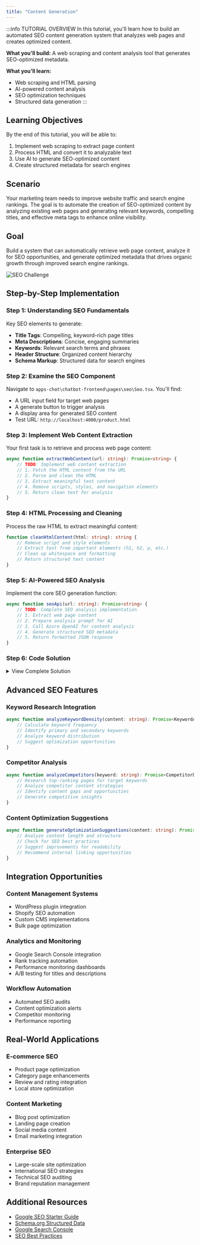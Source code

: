 ```yaml
---
title: "Content Generation"
---
```


:::info TUTORIAL OVERVIEW
In this tutorial, you'll learn how to build an automated SEO content generation system that analyzes web pages and creates optimized content.

**What you'll build:** A web scraping and content analysis tool that generates SEO-optimized metadata.

**What you'll learn:**
- Web scraping and HTML parsing
- AI-powered content analysis
- SEO optimization techniques
- Structured data generation
:::

## Learning Objectives

By the end of this tutorial, you will be able to:

1. Implement web scraping to extract page content
2. Process HTML and convert it to analyzable text
3. Use AI to generate SEO-optimized content
4. Create structured metadata for search engines

## Scenario

Your marketing team needs to improve website traffic and search engine rankings. The goal is to automate the creation of SEO-optimized content by analyzing existing web pages and generating relevant keywords, compelling titles, and effective meta tags to enhance online visibility.

## Goal

Build a system that can automatically retrieve web page content, analyze it for SEO opportunities, and generate optimized metadata that drives organic growth through improved search engine rankings.

![SEO Challenge](images/challenge-5.png)

## Step-by-Step Implementation

### Step 1: Understanding SEO Fundamentals

Key SEO elements to generate:
- **Title Tags**: Compelling, keyword-rich page titles
- **Meta Descriptions**: Concise, engaging summaries
- **Keywords**: Relevant search terms and phrases
- **Header Structure**: Organized content hierarchy
- **Schema Markup**: Structured data for search engines

### Step 2: Examine the SEO Component

Navigate to `apps-chat\chatbot-frontend\pages\seo\Seo.tsx`. You'll find:
- A URL input field for target web pages
- A generate button to trigger analysis
- A display area for generated SEO content
- Test URL: `http://localhost:4000/product.html`

### Step 3: Implement Web Content Extraction

Your first task is to retrieve and process web page content:

```typescript
async function extractWebContent(url: string): Promise<string> {
    // TODO: Implement web content extraction
    // 1. Fetch the HTML content from the URL
    // 2. Parse and clean the HTML
    // 3. Extract meaningful text content
    // 4. Remove scripts, styles, and navigation elements
    // 5. Return clean text for analysis
}
```

### Step 4: HTML Processing and Cleaning

Process the raw HTML to extract meaningful content:

```typescript
function cleanHtmlContent(html: string): string {
    // Remove script and style elements
    // Extract text from important elements (h1, h2, p, etc.)
    // Clean up whitespace and formatting
    // Return structured text content
}
```

### Step 5: AI-Powered SEO Analysis

Implement the core SEO generation function:

```typescript
async function seoApi(url: string): Promise<string> {
    // TODO: Complete SEO analysis implementation
    // 1. Extract web page content
    // 2. Prepare analysis prompt for AI
    // 3. Call Azure OpenAI for content analysis
    // 4. Generate structured SEO metadata
    // 5. Return formatted JSON response
}
```


### Step 6: Code Solution

<details>
<summary>View Complete Solution</summary>
<details>
<summary>Try implementing it yourself first!</summary>
<details>
<summary>Click to reveal the solution code</summary>

```typescript
import React, { useState } from "react";
import { trackPromise } from "react-promise-tracker";
import { usePromiseTracker } from "react-promise-tracker";
import { OpenAIClient, AzureKeyCredential } from '@azure/openai';

const Page = () => {
    const { promiseInProgress } = usePromiseTracker();
    const [seoUrl, setSeoUrl] = useState<string>("");
    const [seoText, setSeoText] = useState<string>("");

    async function process() {
        if (seoUrl) {
            trackPromise(
                seoApi(seoUrl)
            ).then((res) => {
                setSeoText(res);
            }).catch((error) => {
                console.error('SEO analysis failed:', error);
                setSeoText('Error analyzing the webpage. Please check the URL and try again.');
            });
        }
    }

    async function seoApi(url: string): Promise<string> {
        try {
            // Fetch webpage content
            const response = await fetch(url);
            if (!response.ok) {
                throw new Error(`HTTP error! status: ${response.status}`);
            }
            const html = await response.text();
            
            // Clean and extract meaningful content
            const cleanContent = cleanHtmlContent(html);
            
            // Prepare AI prompt for SEO analysis
            const messages = [
                { 
                    "role": "system", 
                    "content": `You are an SEO expert. Analyze the provided HTML content and generate SEO-optimized metadata. 
                    Return a valid JSON object with the following structure:
                    {
                        "seoTitle": "compelling page title (50-60 characters)",
                        "seoDescription": "engaging meta description (150-160 characters)",
                        "seoKeywords": ["keyword1", "keyword2", "keyword3"],
                        "focusKeyword": "primary keyword",
                        "suggestions": ["improvement suggestion 1", "suggestion 2"]
                    }
                    
                    Ensure the output is valid JSON format only.`
                },
                {
                    "role": "user", 
                    "content": `Analyze this webpage content and generate SEO metadata:\n\n${cleanContent}`
                }
            ];

            const options = {
                api_version: "2024-08-01-preview"
            };

            const openai_url = "https://aiaaa-s2-openai.openai.azure.com/";
            const openai_key = "<API_KEY>";
            const client = new OpenAIClient(
                openai_url,
                new AzureKeyCredential(openai_key),
                options
            );

            const deploymentName = 'gpt4o';
            const result = await client.getChatCompletions(deploymentName, messages, {
                maxTokens: 500,
                temperature: 0.3
            });

            return result.choices[0]?.message?.content ?? 'No SEO analysis generated';
        } catch (error) {
            console.error('Error in seoApi:', error);
            throw error;
        }
    }

    function cleanHtmlContent(html: string): string {
        // Create a temporary DOM element to parse HTML
        const parser = new DOMParser();
        const doc = parser.parseFromString(html, 'text/html');
        
        // Remove script and style elements
        const scripts = doc.querySelectorAll('script, style');
        scripts.forEach(el => el.remove());
        
        // Extract text from important elements
        const title = doc.querySelector('title')?.textContent || '';
        const headings = Array.from(doc.querySelectorAll('h1, h2, h3, h4, h5, h6'))
            .map(el => el.textContent).join(' ');
        const paragraphs = Array.from(doc.querySelectorAll('p'))
            .map(el => el.textContent).join(' ');
        const metaDescription = doc.querySelector('meta[name="description"]')?.getAttribute('content') || '';
        
        // Combine and clean content
        const content = `Title: ${title}\nHeadings: ${headings}\nContent: ${paragraphs}\nMeta Description: ${metaDescription}`;
        
        // Clean whitespace and return
        return content.replace(/\s+/g, ' ').trim();
    }

    const updateText = (e: React.ChangeEvent<HTMLInputElement>) => {
        setSeoUrl(e.target.value);
    };

    return (
        <div className="pageContainer">
            <h2>SEO Content Generator</h2>
            <p>
                Analyze web pages and generate SEO-optimized content automatically.
                <br />
                Sample product page: <code>http://localhost:4000/product.html</code>
            </p>
            <div>
                <input 
                    type="url" 
                    placeholder="Enter webpage URL" 
                    value={seoUrl}
                    onChange={updateText}
                    style={{ width: '400px', marginRight: '10px' }}
                />
                <button onClick={process} disabled={!seoUrl || promiseInProgress}>
                    Generate SEO Content
                </button>
                <br />
                {promiseInProgress && <span>Analyzing webpage...</span>}
            </div>
            <div style={{ marginTop: '20px' }}>
                {seoText && (
                    <div>
                        <h3>Generated SEO Content:</h3>
                        <pre style={{ 
                            background: '#f5f5f5', 
                            padding: '10px', 
                            borderRadius: '5px',
                            whiteSpace: 'pre-wrap',
                            fontSize: '14px'
                        }}>
                            {seoText}
                        </pre>
                    </div>
                )}
            </div>
        </div>
    );
};

export default Page;
```

</details>
</details>
</details>

## Advanced SEO Features

### Keyword Research Integration
```typescript
async function analyzeKeywordDensity(content: string): Promise<KeywordAnalysis> {
    // Calculate keyword frequency
    // Identify primary and secondary keywords
    // Analyze keyword distribution
    // Suggest optimization opportunities
}
```

### Competitor Analysis
```typescript
async function analyzeCompetitors(keyword: string): Promise<CompetitorData> {
    // Research top-ranking pages for target keywords
    // Analyze competitor content strategies
    // Identify content gaps and opportunities
    // Generate competitive insights
}
```

### Content Optimization Suggestions
```typescript
async function generateOptimizationSuggestions(content: string): Promise<string[]> {
    // Analyze content length and structure
    // Check for SEO best practices
    // Suggest improvements for readability
    // Recommend internal linking opportunities
}
```


## Integration Opportunities

### Content Management Systems
- WordPress plugin integration
- Shopify SEO automation
- Custom CMS implementations
- Bulk page optimization

### Analytics and Monitoring
- Google Search Console integration
- Rank tracking automation
- Performance monitoring dashboards
- A/B testing for titles and descriptions

### Workflow Automation
- Automated SEO audits
- Content optimization alerts
- Competitor monitoring
- Performance reporting

## Real-World Applications

### E-commerce SEO
- Product page optimization
- Category page enhancements
- Review and rating integration
- Local store optimization

### Content Marketing
- Blog post optimization
- Landing page creation
- Social media content
- Email marketing integration

### Enterprise SEO
- Large-scale site optimization
- International SEO strategies
- Technical SEO auditing
- Brand reputation management

## Additional Resources

- [Google SEO Starter Guide](https://developers.google.com/search/docs/beginner/seo-starter-guide)
- [Schema.org Structured Data](https://schema.org/)
- [Google Search Console](https://search.google.com/search-console)
- [SEO Best Practices](https://developers.google.com/search/docs/advanced/guidelines/webmaster-guidelines)
